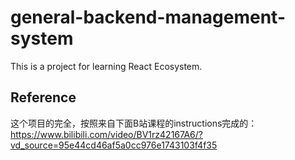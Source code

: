 # general-backend-management-system
This is a project for learning React Ecosystem.

## Reference
这个项目的完全，按照来自下面B站课程的instructions完成的：
https://www.bilibili.com/video/BV1rz42167A6/?vd_source=95e44cd46af5a0cc976e1743103f4f35